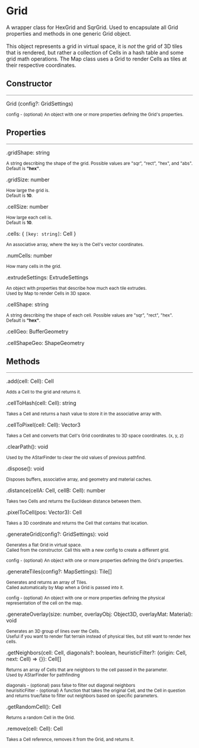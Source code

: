 <a id='grid'></a>

# Grid

<div class='description'>
A wrapper class for HexGrid and SqrGrid. Used to encapsulate all Grid properties and methods in one generic Grid object.<br/><br/>
This object represents a grid in virtual space, it is <i>not</i> the grid of 3D tiles that is rendered, but rather a collection of Cells in a hash table and some grid math operations. The Map class uses a Grid to render Cells as tiles at their respective coordinates. 
</div>

## Constructor
<hr style='width:100%; opacity:.5;' />

Grid (config?: GridSettings)

<small>
config - (optional) An object with one or more properties defining the Grid's properties.  
</small>

## Properties
<hr style='width:100%; opacity:.5;' />

.gridShape: string

<small>
A string describing the shape of the grid. Possible values are "sqr", "rect", "hex", and "abs".<br/>
Default is <b>"hex"</b>.
</small>

.gridSize: number

<small>
How large the grid is.<br>
Default is <b>10</b>. 
</small>

.cellSize: number

<small>
How large each cell is.<br>
Default is <b>10</b>.
</small>

.cells: { `[key: string]`: Cell }

<small>
An associative array, where the key is the Cell's vector coordinates. 
</small>

.numCells: number

<small>
How many cells in the grid.
</small>

.extrudeSettings: ExtrudeSettings

<small>
An object with properties that describe how much each tile extrudes.<br/>
Used by Map to render Cells in 3D space. 
</small>

.cellShape: string

<small>
A string describing the shape of each cell. Possible values are "sqr", "rect", "hex". <br/>
Default is <b>"hex"</b>.
</small>

.cellGeo: BufferGeometry

.cellShapeGeo: ShapeGeometry

## Methods
<hr style='width:100%; opacity:.5;' />

.add(cell: Cell): Cell

<small>
Adds a Cell to the grid and returns it.
</small>

.cellToHash(cell: Cell): string

<small>
Takes a Cell and returns a hash value to store it in the associative array with.
</small>

.cellToPixel(cell: Cell): Vector3

<small>
Takes a Cell and converts that Cell's Grid coordinates to 3D space coordinates. (x, y, z)
</small>

.clearPath(): void

<small>
Used by the AStarFinder to clear the old values of previous pathfind.
</small>

.dispose(): void

<small>
Disposes buffers, associative array, and geometry and material caches.
</small>

.distance(cellA: Cell, cellB: Cell): number

<small>
Takes two Cells and returns the Euclidean distance between them. 
</small>

.pixelToCell(pos: Vector3): Cell

<small>
Takes a 3D coordinate and returns the Cell that contains that location.
</small>

.generateGrid(config?: GridSettings): void

<small>
Generates a flat Grid in virtual space.<br/>
Called from the constructor. Call this with a new config to create a different grid.<br/><br/>
config - (optional) An object with one or more properties defining the Grid's properties.
</small>  

.generateTiles(config?: MapSettings): Tile[]

<small>
Generates and returns an array of Tiles.<br/>
Called automatically by Map when a Grid is passed into it.<br/><br/>
config - (optional) An object with one or more properties defining the physical representation of the cell on the map.
</small>

.generateOverlay(size: number, overlayObj: Object3D, overlayMat: Material): void

<small>
Generates an 3D group of lines over the Cells.<br/>
Useful if you want to render flat terrain instead of physical tiles, but still want to render hex cells. 
</small>

.getNeighbors(cell: Cell, diagonals?: boolean, heuristicFilter?: (origin: Cell, next: Cell) => {}): Cell[]

<small>
Returns an array of Cells that are neighbors to the cell passed in the parameter.<br/>
Used by AStarFinder for pathfinding<br/><br>
diagonals - (optional) pass false to filter out diagonal neighbors<br/>
heurisiticFilter - (optional) A function that takes the original Cell, and the Cell in question and returns true/false to filter out neighbors based on specific parameters.
</small>

.getRandomCell(): Cell

<small>
Returns a random Cell in the Grid.
</small>

.remove(cell: Cell): Cell

<small>
Takes a Cell reference, removes it from the Grid, and returns it.
</small>
